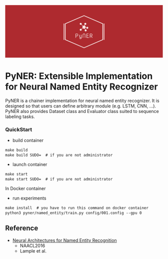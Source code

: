<div align="center"><img src="./static/image/pyner.png" width="800"/></div>

# PyNER: Extensible Implementation for Neural Named Entity Recognizer
PyNER is a chainer implementation for neural named entity recognizer.
It is designed so that users can define arbitrary module (e.g. LSTM, CNN, ...).
PyNER also provides Dataset class and Evaluator class suited to sequence labeling tasks.

### QuickStart

- build container

```
make build
make build SUDO=  # if you are not administrator
```

- launch container

```
make start
make start SUDO=  # if you are not administrator
```

In Docker container

- run experiments

```
make install  # you have to run this command on docker container
python3 pyner/named_entity/train.py config/001.config --gpu 0
```

## Reference
- [Neural Architectures for Named Entity Recognition]
  - NAACL2016
  - Lample et al.


[Neural Architectures for Named Entity Recognition]: https://arxiv.org/abs/1603.01360

